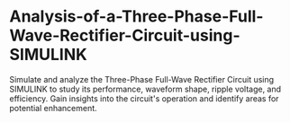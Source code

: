 # Analysis-of-a-Three-Phase-Full-Wave-Rectifier-Circuit-using-SIMULINK
Simulate and analyze the Three-Phase Full-Wave Rectifier Circuit using SIMULINK to study its performance, waveform shape, ripple voltage, and efficiency. Gain insights into the circuit's operation and identify areas for potential enhancement.
